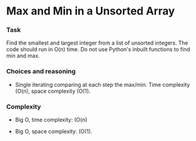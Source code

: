 Max and Min in a Unsorted Array
================

### Task

Find the smallest and largest integer from a list of unsorted integers. The code should run in O(n) time. Do not use Python's inbuilt functions to find min and max.


### Choices and reasoning

- Single iterating comparing at each step the max/min. Time complexity \(O(n\), space
complexity \(O(1\).

### Complexity

- Big O, time complexity: \(O(n\)

- Big O, space complexity: \(O(1\).
